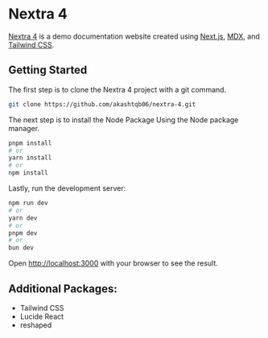 # Nextra 4

[Nextra 4](https://nextra.site) is a demo documentation website created using [Next.js](https://nextjs.org), [MDX](https://mdxjs.com), and [Tailwind CSS](https://tailwindcss.com).

## Getting Started

The first step is to clone the Nextra 4 project with a git command.

```bash
git clone https://github.com/akashtqb06/nextra-4.git
```
The next step is to install the Node Package Using the Node package manager.

```bash
pnpm install
# or
yarn install
# or
npm install
```

Lastly, run the development server:

```bash
npm run dev
# or
yarn dev
# or
pnpm dev
# or
bun dev
```

Open [http://localhost:3000](http://localhost:3000) with your browser to see the result.

## Additional Packages:

* Tailwind CSS
* Lucide React
* reshaped
